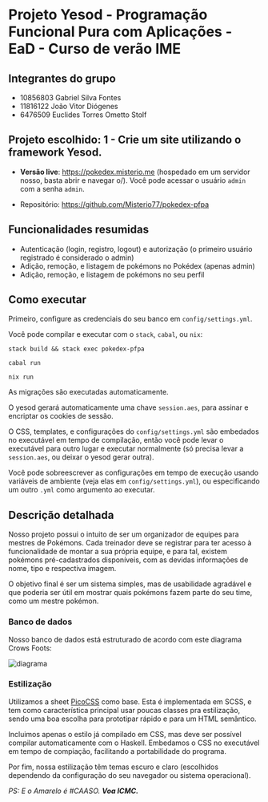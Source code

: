 # Projeto Yesod - Programação Funcional Pura com Aplicações - EaD - Curso de verão IME

## Integrantes do grupo
- 10856803 Gabriel Silva Fontes
- 11816122 João Vitor Diógenes
- 6476509 Euclides Torres Ometto Stolf

## Projeto escolhido: 1 - Crie um site utilizando o framework Yesod.

- **Versão live**: https://pokedex.misterio.me (hospedado em um servidor nosso, basta abrir e navegar o/). Você pode acessar o usuário `admin` com a senha `admin`.

- Repositório: https://github.com/Misterio77/pokedex-pfpa

## Funcionalidades resumidas

- Autenticação (login, registro, logout) e autorização (o primeiro usuário registrado é considerado o admin)
- Adição, remoção, e listagem de pokémons no Pokédex (apenas admin)
- Adição, remoção, e listagem de pokémons no seu perfil

## Como executar
Primeiro, configure as credenciais do seu banco em `config/settings.yml`.

Você pode compilar e executar com o `stack`, `cabal`, ou `nix`:

```
stack build && stack exec pokedex-pfpa
```

```
cabal run
```

```
nix run
```

As migrações são executadas automaticamente.

O yesod gerará automaticamente uma chave `session.aes`, para assinar e
encriptar os cookies de sessão.

O CSS, templates, e configurações do `config/settings.yml` são embedados no
executável em tempo de compilação, então você pode levar o executável para
outro lugar e executar normalmente (só precisa levar a `session.aes`, ou deixar
o yesod gerar outra).

Você pode sobreescrever as configurações em tempo de execução usando variáveis
de ambiente (veja elas em `config/settings.yml`), ou especificando um outro
`.yml` como argumento ao executar.

## Descrição detalhada

Nosso projeto possui o intuito de ser um organizador de equipes para mestres de
Pokémons. Cada treinador deve se registrar para ter acesso à funcionalidade de
montar a sua própria equipe, e para tal, existem pokémons pré-cadastrados
disponíveis, com as devidas informações de nome, tipo e respectiva imagem.

O objetivo final é ser um sistema simples, mas de usabilidade agradável e que
poderia ser útil em mostrar quais pokémons fazem parte do seu time, como um
mestre pokémon.

### Banco de dados
Nosso banco de dados está estruturado de acordo com este diagrama Crows Foots:

![diagrama](https://lh5.googleusercontent.com/4rOFJAhgNe0gVwuRhkXH08o-apQyspBvPBR_AHZf8xGi9OeLeqWIxqTyPfK9h6Ym8nti25-7JnUD62lpYpwYyBa66lY5h5eizFJ7R3SrfajPj0ZmuHRX_pnWNY3NzhjXZdE9LRDa)

### Estilização
Utilizamos a sheet [PicoCSS](https://picocss.com/) como base. Esta é
implementada em SCSS, e tem como característica principal usar poucas classes
pra estilização, sendo uma boa escolha para prototipar rápido e para um HTML
semântico.

Incluimos apenas o estilo já compilado em CSS, mas deve ser possível compilar
automaticamente com o Haskell. Embedamos o CSS no executável em tempo de
compiação, facilitando a portabilidade do programa.

Por fim, nossa estilização têm temas escuro e claro (escolhidos dependendo da
configuração do seu navegador ou sistema operacional).

_PS: E o Amarelo é #CAASO. **Voa ICMC.**_
